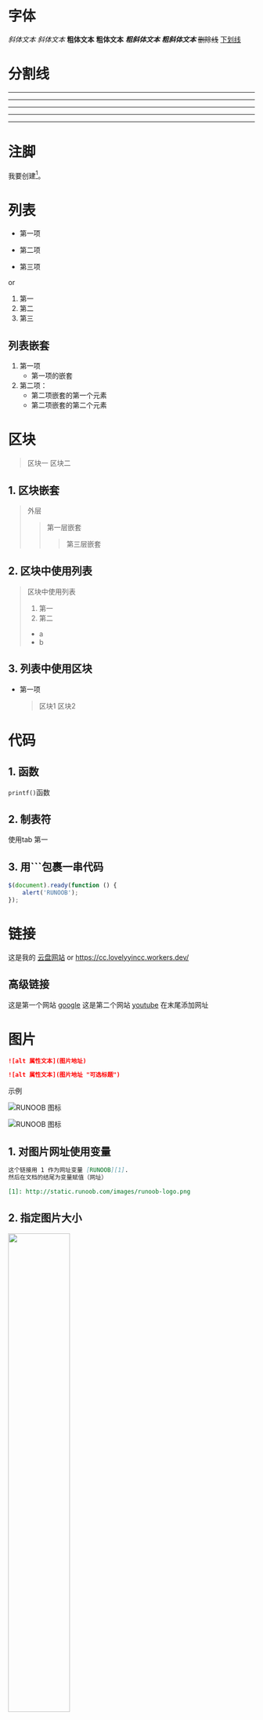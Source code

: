 # 字体  

*斜体文本*
_斜体文本_
**粗体文本**
__粗体文本__
***粗斜体文本***
___粗斜体文本___
~~删除线~~
<u>下划线</u>

# 分割线

***

* * *

*****

- - -

----------

# 注脚
我要创建[^注脚]。

[^注脚]:  你学会了吗？

# 列表
* 第一项

+ 第二项

- 第三项

or

1. 第一
2. 第二
3. 第三

## 列表嵌套
1. 第一项
    - 第一项的嵌套
2. 第二项：
    - 第二项嵌套的第一个元素
    - 第二项嵌套的第二个元素

# 区块
> 区块一
> 区块二

## 1. 区块嵌套
> 外层
> > 第一层嵌套
> >
> > > 第三层嵌套

## 2. 区块中使用列表
> 区块中使用列表
> 1. 第一
> 2. 第二
> - a
> - b

## 3. 列表中使用区块

- 第一项
    > 区块1
    > 区块2

# 代码

## 1. 函数
`printf()`函数
## 2. 制表符
使用tab
	第一

## 3. 用```包裹一串代码
```javascript
$(document).ready(function () {
    alert('RUNOOB');
});
```
# 链接
这是我的 [云盘网站](cc.lovelyyincc.workers.dev)
or
<https://cc.lovelyyincc.workers.dev/>

## 高级链接
这是第一个网站  [google][1]
这是第二个网站 [youtube][2]
在末尾添加网址

[1]: google.com
[2]: youtube.com

# 图片
```markdown
![alt 属性文本](图片地址)

![alt 属性文本](图片地址 "可选标题")
```
示例

![RUNOOB 图标](http://static.runoob.com/images/runoob-logo.png)

![RUNOOB 图标](http://static.runoob.com/images/runoob-logo.png "RUNOOB")

## 1. 对图片网址使用变量

```markdown
这个链接用 1 作为网址变量 [RUNOOB][1].
然后在文档的结尾为变量赋值（网址）

[1]: http://static.runoob.com/images/runoob-logo.png
```

## 2. 指定图片大小

<img src="http://static.runoob.com/images/runoob-logo.png" width="50%">

# 表格

| 表头 | 表头|表头|
| :--- | ---: | :---: |
| 左对齐 | 右对齐| 中间对齐|
| 左对齐 | 右对齐| 中间对齐|

# 高级技巧

## 1. 支持的 HTML 元素

不在 Markdown 涵盖范围之内的标签，都可以直接在文档里面用 HTML 撰写。

目前支持的 HTML 元素有：
```html
<kbd> <b> <i> <em> <sup> <sub> <br>等
```
如：

使用 <kbd>Ctrl</kbd>+<kbd>Alt</kbd>+<kbd>Del</kbd> 重启电脑

## 2.转义

Markdown 使用了很多特殊符号来表示特定的意义，如果需要显示特定的符号则需要使用转义字符，Markdown 使用反斜杠转义特殊字符：

```markdown
**文本加粗** 
\*\* 正常显示星号 \*\*
```
输出结果
**文本加粗** 
\*\* **正常显示星号** \*\*

支持使用`\`的字符：

```markdown
\   反斜线
`   反引号
*   星号
_   下划线
{}  花括号
[]  方括号
()  小括号
#   井字号
+   加号
-   减号
.   英文句点
!   感叹号
```

## 3.公式

可以使用两个美元符 $$ 包裹 TeX 或 LaTeX 格式的数学公式来实现，问答和文章页会根据需要加载 Mathjax 对数学公式进行渲染

如：
$$
\mathbf{V}_1 \times \mathbf{V}_2 =  \begin{vmatrix} 
\mathbf{i} & \mathbf{j} & \mathbf{k} \\
\frac{\partial X}{\partial u} &  \frac{\partial Y}{\partial u} & 0 \\
\frac{\partial X}{\partial v} &  \frac{\partial Y}{\partial v} & 0 \\
\end{vmatrix}
${$tep1}{\style{visibility:hidden}{(x+1)(x+1)}}
$$

详情见[这里](https://www.jianshu.com/p/a0aa94ef8ab2)

